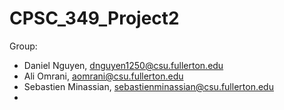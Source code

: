 # CPSC_349_Project2
Group: 
- Daniel Nguyen, dnguyen1250@csu.fullerton.edu
- Ali Omrani, aomrani@csu.fullerton.edu
- Sebastien Minassian, sebastienminassian@csu.fullerton.edu
- 
